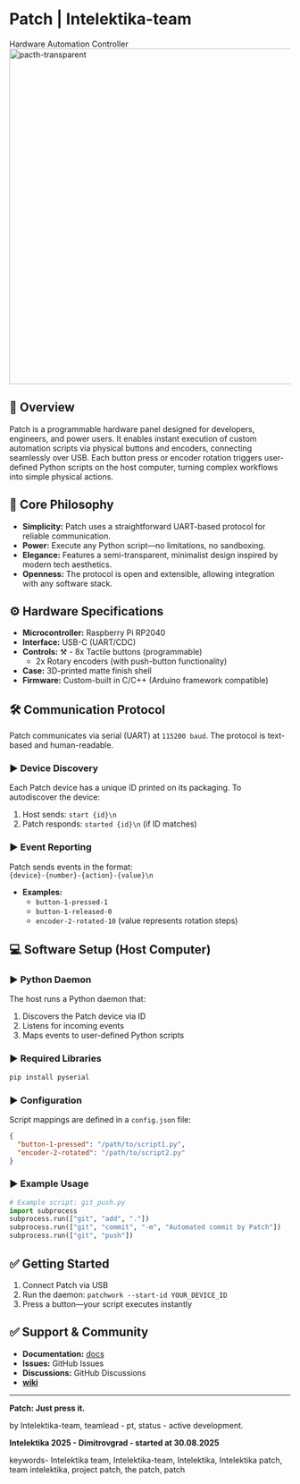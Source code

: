 # Patch | Intelektika-team
Hardware Automation Controller
<img width="900" height="600" alt="pacth-transparent" src="https://github.com/user-attachments/assets/36169b20-72f2-46cb-9dfa-c112f5cc64d2" />


## 🚀  Overview
Patch is a programmable hardware panel designed for developers, engineers, and power users. It enables instant execution of custom automation scripts via physical buttons and encoders, connecting seamlessly over USB. Each button press or encoder rotation triggers user-defined Python scripts on the host computer, turning complex workflows into simple physical actions.

## 🧠 Core Philosophy
- **Simplicity:** Patch uses a straightforward UART-based protocol for reliable communication.
- **Power:** Execute any Python script—no limitations, no sandboxing.
- **Elegance:** Features a semi-transparent, minimalist design inspired by modern tech aesthetics.
- **Openness:** The protocol is open and extensible, allowing integration with any software stack.

## ⚙️ Hardware Specifications
- **Microcontroller:** Raspberry Pi RP2040
- **Interface:** USB-C (UART/CDC)
- **Controls:** 
 ⚒ - 8x Tactile buttons (programmable)
  - 2x Rotary encoders (with push-button functionality)
- **Case:** 3D-printed matte finish shell
- **Firmware:** Custom-built in C/C++ (Arduino framework compatible)

## 🛠 Communication Protocol
Patch communicates via serial (UART) at `115200 baud`. The protocol is text-based and human-readable.

### ► Device Discovery
Each Patch device has a unique ID printed on its packaging. To autodiscover the device:

1. Host sends: `start {id}\n`
2. Patch responds: `started {id}\n` (if ID matches)

### ► Event Reporting
Patch sends events in the format:  
`{device}-{number}-{action}-{value}\n`

- **Examples:**
  - `button-1-pressed-1`
  - `button-1-released-0`
  - `encoder-2-rotated-10` (value represents rotation steps)

## 💻 Software Setup (Host Computer)

### ► Python Daemon
The host runs a Python daemon that:
1. Discovers the Patch device via ID
2. Listens for incoming events
3. Maps events to user-defined Python scripts

### ► Required Libraries
```bash
pip install pyserial
```

### ► Configuration
Script mappings are defined in a `config.json` file:
```json
{
  "button-1-pressed": "/path/to/script1.py",
  "encoder-2-rotated": "/path/to/script2.py"
}
```

### ► Example Usage
```python
# Example script: git_push.py
import subprocess
subprocess.run(["git", "add", "."])
subprocess.run(["git", "commit", "-m", "Automated commit by Patch"])
subprocess.run(["git", "push"])
```

## ✅ Getting Started
1. Connect Patch via USB
2. Run the daemon: `patchwork --start-id YOUR_DEVICE_ID`
3. Press a button—your script executes instantly

## ✅ Support & Community
- **Documentation:** [docs](https://github.com/Intelektika-team/Project-PATCH)
- **Issues:** GitHub Issues
- **Discussions:** GitHub Discussions
- [**wiki**](https://github.com/Intelektika-team/Project-PATCH/wiki)
---

**Patch: Just press it.**

by Intelektika-team, teamlead - pt, status - active development.

**Intelektika 2025 - Dimitrovgrad - started at 30.08.2025** 

keywords-
Intelektika team, Intelektika-team, Intelektika, Intelektika patch, team intelektika, project patch, the patch, patch
